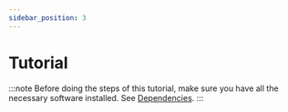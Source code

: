 ```yaml
---
sidebar_position: 3
---
```


# Tutorial

:::note
Before doing the steps of this tutorial, make sure you have all the necessary
software installed.  See [Dependencies](Dependencies).
:::
